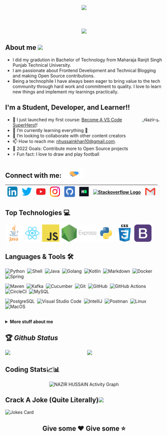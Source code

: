 <!-- <img  src="https://github.com/nazir-hussain/nazir-hussain/blob/main/javascript.gif" /> -->

<header>
<p align="middle"><img src="https://user-images.githubusercontent.com/56648155/148734096-bc42cd22-9fcf-4cfa-8494-9db88b44c822.gif" width="350">
</p>
</header>
<main>
 <section>
 <p align="middle">
 <a herf="">
 <img src="https://readme-typing-svg.herokuapp.com?center=true&width=700&lines=Hi%2C+I'm+Nazir+and+I+don't+know+how+to+talk+about+myself.;I'm+Software+Developer+for+2+years!;From+time+to+time%2C+I+write+a+few+articles+on+Medium.;I'm+currently+focused+on+Web+Development.;Specifically+MERN+Stack+and+MEAN+Stack.;I+have+also+focused+on+the+Vanilla+Development." />
 </a>
 </p>


<!-- ## Hi there, <img src="https://media.giphy.com/media/ujrj9aoOdNvXO/giphy.gif" width="50"> I am [Nazir  Hussain](#/) <img src="https://i.imgur.com/veZrcC7.gif" alt="Meaow" width="50" /> -->



<!-- [![Website](https://img.shields.io/website?label=https://chillthemind.blogspot.com&style=for-the-badge&url=https%3A%2F%2FNazir__Hussain.com)](https://chillthemind.blogspot.com)
[![Twitter Follow](https://img.shields.io/twitter/follow/Nazir__Hussain?color=1DA1F2&logo=twitter&style=for-the-badge)](https://twitter.com/intent/follow?original_referer=https%3A%2F%2Fgithub.com%2FNazir__Hussain&screen_name=Nazir__Hussain)
 -->
# About me  <img src="https://user-images.githubusercontent.com/56648155/174447997-8caf219e-05e1-4985-ace2-123029df2774.gif" height="30px">
<ul>
 <li>I did my gradution in Bachelor of Technology from Maharaja Ranjit Singh Punjab Technical University.</li>
<li>I am passionate about Frontend Development and Technical Blogging and making Open Source contributions.</li>
<li>Being a technophile I have always been eager to bring value to the tech community through hard work and commitment to quality. I love to learn new things and implement my  learnings practically.</li>
  </ul>

## I'm a Student, Developer, and Learner!!
<img align="right" alt="Nazir-pic" height="200" style="border-radius:50px;" src="https://user-images.githubusercontent.com/56648155/147669054-84544ffd-5a37-4b33-aa23-4810eaa8d33b.png">


- 🔭 I just launched my first course: [Become A VS Code SuperHero!][course]!
- 🌱 I’m currently learning everything 🤣
- 👯 I’m looking to collaborate with other content creators
- 📫 How to reach me: nhussainkhan10@gmail.com.
- 🥅 2022 Goals: Contribute more to Open Source projects
- ⚡ Fun fact: I love to draw and play football

## Connect with me: <img src="https://github.com/nazir-hussain/nazir-hussain/blob/main/icon/Handshake.gif" height="32px">

<p align="left">
<!-- <a href = "https://www.linkedin.com/in/thenazirhussain/"><img src="https://img.icons8.com/fluent/48/000000/linkedin.png"/></a>
<a href = "https://twitter.com/Bugra_2426"><img src="https://img.icons8.com/fluent/48/000000/twitter.png"/></a>
<a href = "https://www.youtube.com/channel/UCI7KMCcJT0OwWTClE9NDT3Q"><img src="https://img.icons8.com/color/48/000000/youtube-play.png"/></a>
<a href = "https://www.instagram.com/nazir__hassan/"><img src="https://img.icons8.com/fluent/48/000000/instagram-new.png"/></a>
<a href = "https://twitter.com/Bugra_2426"><img src="https://img.icons8.com/fluent/48/000000/gmail.png"/></a> -->
 
 
 | [<img src="https://github.com/nazir-hussain/nazir-hussain/blob/main/icon/Linkedin.svg" alt="Linkedin Logo" width="32">](https://in.linkedin.com/in/nazir-hussain) | [<img src="https://github.com/nazir-hussain/nazir-hussain/blob/main/icon/Twitter.svg" alt="Twitter Logo" width="32">](https://twitter.com/nazir-hussain) | [<img src="https://github.com/nazir-hussain/nazir-hussain/blob/main/icon/youtube%20logo_icon.svg" alt="Youtube Logo" width="30">](https://medium.com/) | [<img src="https://github.com/nazir-hussain/nazir-hussain/blob/main/icon/Instagram.svg" alt="instagram logo" width="32">](https://www.instagram.com/nazir-hussain/)| [<img src="https://github.com/nazir-hussain/nazir-hussain/blob/main/icon/github_icon.svg" alt="Github logo" width="34">](https://github.com/nazir-hussain) | [<img src="https://github.com/nazir-hussain/nazir-hussain/blob/main/icon/HackerRank.svg" alt="HackerRank Logo" width="30">](https://www.hackerrank.com/) | [<img src="https://cdn.svgporn.com/logos/stackoverflow-icon.svg" alt="Stackoverflow Logo" width="28">](https://stackoverflow.com/users/13944080/nazir-hussain) | [<img src="https://github.com/nazir-hussain/nazir-hussain/blob/main/icon/Gmail.svg" alt="Gmail logo" height="32">](nhussainkhan10@gmail.com)
|:---:|:---:|:---:|:---:|:---:|:---:|:---:|:---:|


 
<!-- TODO: Make technologies links takes you to repositories --> 
 ## Top Technologies :computer:
 
<code><img height="55" src="https://raw.githubusercontent.com/github/explore/80688e429a7d4ef2fca1e82350fe8e3517d3494d/topics/java/java.png"></code>
<code><img height="55" src="https://raw.githubusercontent.com/github/explore/80688e429a7d4ef2fca1e82350fe8e3517d3494d/topics/react/react.png"></code>
<code><img height="55" src="https://raw.githubusercontent.com/github/explore/80688e429a7d4ef2fca1e82350fe8e3517d3494d/topics/javascript/javascript.png"></code>
<code><img height="55" src="https://raw.githubusercontent.com/github/explore/80688e429a7d4ef2fca1e82350fe8e3517d3494d/topics/nodejs/nodejs.png"></code>
<code><img height="55" src="https://raw.githubusercontent.com/github/explore/80688e429a7d4ef2fca1e82350fe8e3517d3494d/topics/express/express.png"></code>
<code><img height="55" src="https://raw.githubusercontent.com/github/explore/80688e429a7d4ef2fca1e82350fe8e3517d3494d/topics/python/python.png"></code>
<code><img height="55" src="https://raw.githubusercontent.com/github/explore/80688e429a7d4ef2fca1e82350fe8e3517d3494d/topics/css/css.png"></code>
<code><img height="55" src="https://raw.githubusercontent.com/github/explore/80688e429a7d4ef2fca1e82350fe8e3517d3494d/topics/bootstrap/bootstrap.png"></code>
 

## Languages & Tools 🛠 
 

![Python](https://img.shields.io/badge/-Python-05122A?style=flat&logo=python)&nbsp;
![Shell](https://img.shields.io/badge/Shell-05122A?style=flat&logo=gnu-bash&logoColor=white)&nbsp;
![Java](https://img.shields.io/badge/-Java-05122A?style=flat&logo=Java&logoColor=white)&nbsp;
![Golang](https://img.shields.io/badge/-Golang-05122A?style=flat&logo=go&logoColor=white)&nbsp;
![Kotlin](https://img.shields.io/badge/-Kotlin-05122A?style=flat&logo=kotlin)&nbsp;
![Markdown](https://img.shields.io/badge/-Markdown-05122A?style=flat&logo=markdown)&nbsp;
![Docker](https://img.shields.io/badge/-Docker-05122A?style=flat&logo=docker)&nbsp;
![Spring](https://img.shields.io/badge/-Spring-05122A?style=flat&logo=spring&logoColor=white)&nbsp;
 
![Maven](https://img.shields.io/badge/-Maven-05122A?style=flat&logo=apache-maven&logoColor=white)&nbsp;
![Kafka](https://img.shields.io/badge/-Kafka-05122A?style=flat&logo=apache-kafka)&nbsp;
![Cucumber](https://img.shields.io/badge/-Cucumber-05122A?style=flat&logo=cucumber)&nbsp;
![Git](https://img.shields.io/badge/-Git-05122A?style=flat&logo=git)&nbsp;
![GitHub](https://img.shields.io/badge/-GitHub-05122A?style=flat&logo=github)&nbsp;
![GitHub Actions](https://img.shields.io/badge/GitHub%20Actions%20-05122A?style=flat&logo=github-actions&logoColor=white)&nbsp;
![CircleCI](https://img.shields.io/badge/CircleCI-05122A?style=flat&logo=circleci&logoColor=white)&nbsp;
![MySQL](https://img.shields.io/badge/-MySQL-05122A?style=flat&logo=mysql&logoColor=white)&nbsp;
 
![PostgreSQL](https://img.shields.io/badge/-PostgreSQL-05122A?style=flat&logo=postgresql)&nbsp;
![Visual Studio Code](https://img.shields.io/badge/-Visual%20Studio%20Code-05122A?style=flat&logo=visual-studio-code&logoColor=007ACC)&nbsp;
![IntelliJ](https://img.shields.io/badge/-IntelliJ-05122A?style=flat&logo=jetbrains)&nbsp;
![Postman](https://img.shields.io/badge/-Postman-05122A?style=flat&logo=postman)&nbsp;
![Linux](https://img.shields.io/badge/-Linux-05122A?style=flat&logo=linux&logoColor=white)&nbsp;
![MacOS](https://img.shields.io/badge/-MacOS-05122A?style=flat&logo=apple)&nbsp;<br />
<br />

<details>
<summary>
  <b>More stuff about me</b>
</summary>

 I love sharing knowledge and putting tutorials, courses and posts together for helping other developers, and tjat's why Hack and Code Youtube Channel exists!

#### What is Hack and Code?

Hack and Code is a youtube channel for learning Web/Mobile development, coding and design. Including new technologies and frameworks and anything really related to development world.
<br >
</details>

[website]: https://chillthemind.blogspot.com
[course]: https://thenazirhussain.blogspot.com
[twitter]: https://twitter.com/Nazir__Hussain
[youtube]: https://www.youtube.com/channel/UCI7KMCcJT0OwWTClE9NDT3Q
[instagram]: https://www.instagram.com/nazir__hassan
[linkedin]: https://linkedin.com/in/thenazirhussain
 
## 🏆 *Github Status*

<img  src="https://github-readme-stats.vercel.app/api?username=nazir-hussain&show_icons=true&hide_border=true&theme=dark" width="48%" align="right" >
<img  src="https://github-readme-streak-stats.herokuapp.com/?user=nazir-hussain&theme=dark" width="48%" >
<br>
 
 <!--START_SECTION:waka-->
## Coding Stats📈📊
 
<p align="center" >
<img alt=" NAZIR HUSSAIN Activity Graph" src="https://activity-graph.herokuapp.com/graph?username=nazir-hussain&bg_color=0D1117&color=ccffcc&line=ffffff&point=FFFFFF&hide_border=true" />
</p>
<!--END_SECTION:waka--> 

## Crack A Joke (Quite Literally)<img src="https://media1.tenor.com/images/d787d33adb362e8a7cfe38aa37194c20/tenor.gif?itemid=9682311" height="40px">

<!-- Markdown -->
![Jokes Card](https://readme-jokes.vercel.app/api)
 
 
<h2 align="center">Give some ❤ Give some ⭐</h2>
